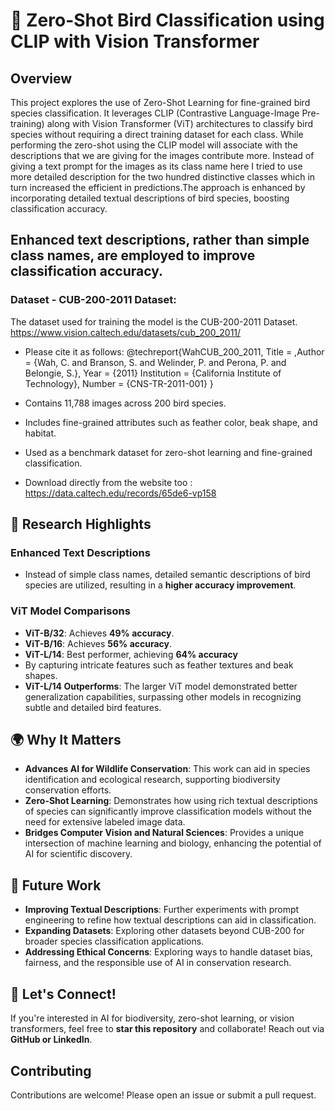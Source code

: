 # 🦜 Zero-Shot Bird Classification using CLIP with Vision Transformer

## Overview
This project explores the use of Zero-Shot Learning for fine-grained bird species classification. It leverages CLIP (Contrastive Language-Image Pre-training) along with Vision Transformer (ViT) architectures to classify bird species without requiring a direct training dataset for each class. While performing the zero-shot using the CLIP model will associate with the descriptions that we are giving for the images contribute more. Instead of giving a text prompt for the images as its class name here I tried to use more detailed description for the two hundred distinctive classes which in turn increased the efficient in predictions.The approach is enhanced by incorporating detailed textual descriptions of bird species, boosting classification accuracy.

## Enhanced text descriptions, rather than simple class names, are employed to improve classification accuracy.

### Dataset - CUB-200-2011 Dataset:

The dataset used for training the model is the  CUB-200-2011 Dataset. https://www.vision.caltech.edu/datasets/cub_200_2011/ 
- Please cite it as follows: @techreport{WahCUB_200_2011, Title = ,Author = {Wah, C. and Branson, S. and Welinder, P. and Perona, P. and Belongie, S.}, Year = {2011} Institution = {California Institute of Technology}, Number = {CNS-TR-2011-001} }

- Contains 11,788 images across 200 bird species.
- Includes fine-grained attributes such as feather color, beak shape, and habitat.
- Used as a benchmark dataset for zero-shot learning and fine-grained classification.
- Download directly from the website too : https://data.caltech.edu/records/65de6-vp158 

## 🚀 Research Highlights
### Enhanced Text Descriptions
- Instead of simple class names, detailed semantic descriptions of bird species are utilized, resulting in a **higher accuracy improvement**.

### ViT Model Comparisons
- **ViT-B/32**: Achieves **49% accuracy**.
- **ViT-B/16**: Achieves **56% accuracy**.
- **ViT-L/14**: Best performer, achieving **64% accuracy**
- By capturing intricate features such as feather textures and beak shapes.
- **ViT-L/14 Outperforms**: The larger ViT model demonstrated better generalization capabilities, surpassing other models in recognizing subtle and detailed bird features.

## 🌍 Why It Matters
- **Advances AI for Wildlife Conservation**: This work can aid in species identification and ecological research, supporting biodiversity conservation efforts.
- **Zero-Shot Learning**: Demonstrates how using rich textual descriptions of species can significantly improve classification models without the need for extensive labeled image data.
- **Bridges Computer Vision and Natural Sciences**: Provides a unique intersection of machine learning and biology, enhancing the potential of AI for scientific discovery.

## 🔮 Future Work
- **Improving Textual Descriptions**: Further experiments with prompt engineering to refine how textual descriptions can aid in classification.
- **Expanding Datasets**: Exploring other datasets beyond CUB-200 for broader species classification applications.
- **Addressing Ethical Concerns**: Exploring ways to handle dataset bias, fairness, and the responsible use of AI in conservation research.

## 🤝 Let's Connect!
If you're interested in AI for biodiversity, zero-shot learning, or vision transformers, feel free to **star this repository** and collaborate! Reach out via **GitHub or LinkedIn**.

## Contributing
Contributions are welcome! Please open an issue or submit a pull request.

